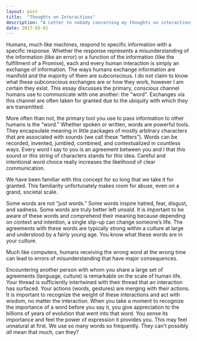 ```yaml
---
layout: post
title:  "Thoughts on Interactions"
description: "A Letter to nobody concerning my thoughts on interactions."
date: 2017-05-01
---
```

Humans, much like machines, respond to specific information with a specific response. Whether the response represents a misunderstanding of the information (like an error) or a function of the information (like the fulfillment of a Promise), each and every human interaction is simply an exchange of information. The ways humans exchange information are manifold and the majority of them are subconscious. I do not claim to know what these subconscious exchanges are or how they work, however I am certain they exist. This essay discusses the primary, *conscious* channel humans use to communicate with one another: the "word". Exchanges via this channel are often taken for granted due to the ubiquity with which they are transmitted.

More often than not, the primary tool you use to pass information to other humans is the “word.” Whether spoken or written, words are powerful tools. They encapsulate meaning in little packages of mostly arbitrary characters that are associated with sounds (we call these “letters”). Words can be recorded, invented, jumbled, combined, and contextualized in countless ways. Every word I say to you is an agreement between you and I that *this* sound or *this* string of characters stands for *this* idea. Careful and intentional word choice really increases the likelihood of clear communication.  

<!-- Gestures are another simple, yet powerful way to convey meaning. For some, gestures adequately serve as an entire language.  Assuming two people share the same community / culture, a simple gesture can stand for an entire phrase or concept. Additionally, many gestures are universal. A grin, for example, can be understood by every member of the human race (and even some other species). Indeed, all facial expressions can be understood without the pact of language and certainly preceded language (I think it’s fair to assume that words like “smile” and “frown” were at some point in their etymological tree simply “made up” by some dude). Even infants are capable of both sending and receiving information through facial expressions. These and other gestures convey immense meaning *without* words. This point may seem obvious and somewhat frivolous at first, but consider the power that a warm hug can have at the right moment. There is no word or string of words that can have that effect.   -->

We have been familiar with this concept for so long that we take it for granted. This familiarity unfortunately makes room for abuse, even on a grand, societal scale.

<!-- When it comes to gestures, we have known them since the day we were born. Due to this familiarity, it is easy to forget the weight of these words and gestures.    -->


<!-- These forms of communication can be abused and frequently are -- especially words.   -->

Some words are not “just words.” Some words inspire hatred, fear, disgust, and sadness. Some words are truly better left *unsaid*. It is important to be aware of these words and comprehend their meaning because depending on context and intention, a single slip-up can change someone’s life. The agreements with these words are typically strong within a culture at large and understood by a fairly young age. You know what these words are in your culture.   <!-- To purposefully ignore the direness of these words is to purposefully ignore experiences and sentiments that have deep impacts. -->

Much like computers, humans receiving the wrong word at the wrong time can lead to errors of misunderstanding that have major consequences.  

<!-- The same goes for some gestures.   -->

Encountering another person with whom you share a large set of agreements (language, culture) is remarkable on the scale of human life. Your thread is sufficiently intertwined with their thread that an interaction has surfaced. Your actions (words, gestures) are merging with their actions. It is important to recognize the weight of these interactions and act with wisdom, no matter the interaction. When you take a moment to recognize the importance of a word before you say it, you give appreciation to the billions of years of evolution that went into that word. You sense its importance and feel the power of expression it provides you. This may feel unnatural at first. We use so many words so frequently. They can't possibly *all* mean that much, can they?  
